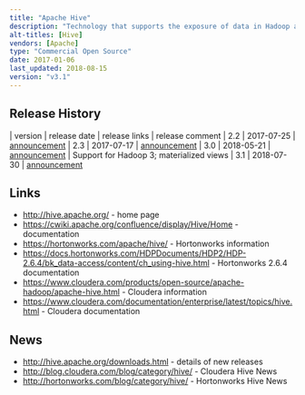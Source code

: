```yaml
---
title: "Apache Hive"
description: "Technology that supports the exposure of data in Hadoop as structured tables and the execution of analytical SQL queries over these.  Consists of a number of distinct components (that we treat as sub-projects) including Hive Metastore (stores the definitions of the structured tables), Hive Server (supports the execution of analytical SQL queries as MapReduce, Spark or Tez jobs) and HCatalog (allows MapReduce and Pig jobs to read and write Hive tables).  First released by Facebook as an Hadoop contrib module in September 2008, becoming an Hadoop sub-project in November 2008, and a top level Apache project in September 2010, following a first official stable release (0.3) in April 2009.  Java based, under active development from a number of large commercial sponsors, with commercial support available as part of most Hadoop distributions."
alt-titles: [Hive]
vendors: [Apache]
type: "Commercial Open Source"
date: 2017-01-06
last_updated: 2018-08-15
version: "v3.1"
---
```

## Release History

| version | release date | release links | release comment
| 2.2 | 2017-07-25 | [announcement](http://hive.apache.org/downloads.html#25-july-2017-release-220-available)
| 2.3 | 2017-07-17 | [announcement](http://hive.apache.org/downloads.html#17-july-2017-release-230-available)
| 3.0 | 2018-05-21 | [announcement](http://hive.apache.org/downloads.html#21-may-2018-release-300-available) | Support for Hadoop 3; materialized views
| 3.1 | 2018-07-30 | [announcement](http://hive.apache.org/downloads.html#30-july-2018-release-310-available)

## Links

* <http://hive.apache.org/> - home page
* <https://cwiki.apache.org/confluence/display/Hive/Home> - documentation
* <https://hortonworks.com/apache/hive/> - Hortonworks information
* <https://docs.hortonworks.com/HDPDocuments/HDP2/HDP-2.6.4/bk_data-access/content/ch_using-hive.html> - Hortonworks 2.6.4 documentation
* <https://www.cloudera.com/products/open-source/apache-hadoop/apache-hive.html> - Cloudera information
* <https://www.cloudera.com/documentation/enterprise/latest/topics/hive.html> - Cloudera documentation

## News

* <http://hive.apache.org/downloads.html> - details of new releases
* <http://blog.cloudera.com/blog/category/hive/> - Cloudera Hive News
* <http://hortonworks.com/blog/category/hive/> - Hortonworks Hive News